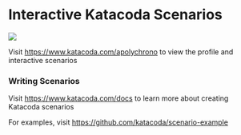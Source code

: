 # Interactive Katacoda Scenarios

[![](http://shields.katacoda.com/katacoda/apolychrono/count.svg)](https://www.katacoda.com/apolychrono "Get your profile on Katacoda.com")

Visit https://www.katacoda.com/apolychrono to view the profile and interactive scenarios

### Writing Scenarios
Visit https://www.katacoda.com/docs to learn more about creating Katacoda scenarios

For examples, visit https://github.com/katacoda/scenario-example
